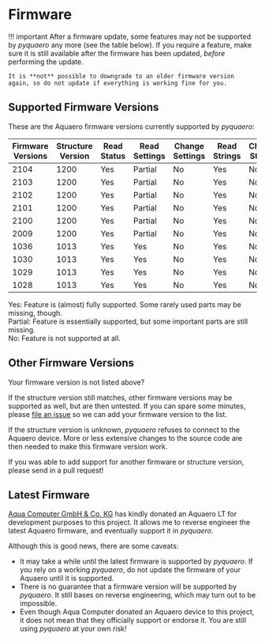 # Firmware

!!! important
    After a firmware update, some features may not be supported by _pyquaero_ any more (see the table below). If you require a feature, make sure it is still available after the firmware has been updated, _before_ performing the update.

    It is **not** possible to downgrade to an older firmware version again, so do not update if everything is working fine for you.

## Supported Firmware Versions

These are the Aquaero firmware versions currently supported by _pyquaero_:

<div class="firmware">
<table>
<thead>
<tr>
  <th>Firmware Versions</th>
  <th>Structure Version</th>
  <th>Read Status</th>
  <th>Read Settings</th>
  <th>Change Settings</th>
  <th>Read Strings</th>
  <th>Change Strings</th>
  <th>Set<br />Time</th>
</tr>
</thead>
<tbody>
<tr>
  <td>2104</td>
  <td>1200</td>
  <td class="fw-yes">Yes</td>
  <td class="fw-part">Partial</td>
  <td class="fw-no">No</td>
  <td class="fw-yes">Yes</td>
  <td class="fw-no">No</td>
  <td class="fw-yes">Yes</td>
</tr>
<tr>
  <td>2103</td>
  <td>1200</td>
  <td class="fw-yes">Yes</td>
  <td class="fw-part">Partial</td>
  <td class="fw-no">No</td>
  <td class="fw-yes">Yes</td>
  <td class="fw-no">No</td>
  <td class="fw-yes">Yes</td>
</tr>
<tr>
  <td>2102</td>
  <td>1200</td>
  <td class="fw-yes">Yes</td>
  <td class="fw-part">Partial</td>
  <td class="fw-no">No</td>
  <td class="fw-yes">Yes</td>
  <td class="fw-no">No</td>
  <td class="fw-yes">Yes</td>
</tr>
<tr>
  <td>2101</td>
  <td>1200</td>
  <td class="fw-yes">Yes</td>
  <td class="fw-part">Partial</td>
  <td class="fw-no">No</td>
  <td class="fw-yes">Yes</td>
  <td class="fw-no">No</td>
  <td class="fw-yes">Yes</td>
</tr>
<tr>
  <td>2100</td>
  <td>1200</td>
  <td class="fw-yes">Yes</td>
  <td class="fw-part">Partial</td>
  <td class="fw-no">No</td>
  <td class="fw-yes">Yes</td>
  <td class="fw-no">No</td>
  <td class="fw-yes">Yes</td>
</tr>
<tr>
  <td>2009</td>
  <td>1200</td>
  <td class="fw-yes">Yes</td>
  <td class="fw-part">Partial</td>
  <td class="fw-no">No</td>
  <td class="fw-yes">Yes</td>
  <td class="fw-no">No</td>
  <td class="fw-yes">Yes</td>
</tr>
<tr>
  <td>1036</td>
  <td>1013</td>
  <td class="fw-yes">Yes</td>
  <td class="fw-yes">Yes</td>
  <td class="fw-no">No</td>
  <td class="fw-yes">Yes</td>
  <td class="fw-no">No</td>
  <td class="fw-yes">Yes</td>
</tr>
<tr>
  <td>1030</td>
  <td>1013</td>
  <td class="fw-yes">Yes</td>
  <td class="fw-yes">Yes</td>
  <td class="fw-no">No</td>
  <td class="fw-yes">Yes</td>
  <td class="fw-no">No</td>
  <td class="fw-no">No</td>
</tr>
<tr>
  <td>1029</td>
  <td>1013</td>
  <td class="fw-yes">Yes</td>
  <td class="fw-yes">Yes</td>
  <td class="fw-no">No</td>
  <td class="fw-yes">Yes</td>
  <td class="fw-no">No</td>
  <td class="fw-no">No</td>
</tr>
<tr>
  <td>1028</td>
  <td>1013</td>
  <td class="fw-yes">Yes</td>
  <td class="fw-yes">Yes</td>
  <td class="fw-no">No</td>
  <td class="fw-yes">Yes</td>
  <td class="fw-no">No</td>
  <td class="fw-no">No</td>
</tr>
</tbody>
</table>
</div>

<span class="fw-yes">Yes</span>: Feature is (almost) fully supported. Some rarely used parts may be missing, though.<br>
<span class="fw-part">Partial</span>: Feature is essentially supported, but some important parts are still missing. <br>
<span class="fw-no">No</span>: Feature is not supported at all.

## Other Firmware Versions

Your firmware version is not listed above?

If the structure version still matches, other firmware versions may be supported as well, but are then untested. If you can spare some minutes, please [file an issue](https://github.com/shred/pyquaero/issues) so we can add your firmware version to the list.

If the structure version is unknown, _pyquaero_ refuses to connect to the Aquaero device. More or less extensive changes to the source code are then needed to make this firmware version work.

If you was able to add support for another firmware or structure version, please send in a pull request!

## Latest Firmware

[Aqua Computer GmbH & Co. KG](https://www.aquacomputer.de) has kindly donated an Aquaero LT for development purposes to this project. It allows me to reverse engineer the latest Aquaero firmware, and eventually support it in _pyquaero_.

Although this is good news, there are some caveats:

* It may take a while until the latest firmware is supported by _pyquaero_. If you rely on a working _pyquaero_, do not update the firmware of your Aquaero until it is supported.
* There is no guarantee that a firmware version will be supported by _pyquaero_. It still bases on reverse engineering, which may turn out to be impossible.
* Even though Aqua Computer donated an Aquaero device to this project, it does not mean that they officially support or endorse it. You are still using _pyquaero_ at your own risk!
